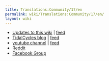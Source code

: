 ```yaml
---
title: Translations:Community/17/en
permalink: wiki/Translations:Community/17/en/
layout: wiki
---
```


-   [Updates to this
    wiki](https://tidalcycles.org/index.php/Special:RecentChanges) \|
    [feed](https://tidalcycles.org/api.php?hidebots=1&translations=filter&urlversion=1&days=7&limit=50&action=feedrecentchanges&feedformat=atom)
-   [TidalCycles blog](http://blog.tidalcycles.org/) \|
    [feed](http://blog.tidalcycles.org/feed/)
-   [youtube channel](https://www.youtube.com/tidalcycles/) \|
    [feed](https://www.youtube.com/tidalcycles/)
-   [Reddit](https://www.reddit.com/r/TidalCycles/)
-   [Facebook Group](https://www.facebook.com/groups/tidalcycles/)
